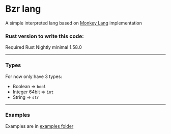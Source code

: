 # Bzr lang

A simple interpreted lang based on [Monkey Lang](https://monkeylang.org/) implementation

### Rust version to write this code:

Required Rust Nightly minimal 1.58.0

<hr>

### Types

For now only have 3 types:

- Boolean => `bool`
- Integer 64bit => `int`
- String => `str`

<hr>

### Examples

Examples are in [examples folder](./examples)